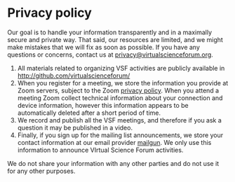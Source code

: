 # Privacy policy

Our goal is to handle your information transparently and in a maximally secure and private way.
That said, our resources are limited, and we might make mistakes that we will fix as soon as possible.
If you have any questions or concerns, contact us at privacy@virtualscienceforum.org.

1. All materials related to organizing VSF activities are publicly available in http://github.com/virtualscienceforum/
2. When you register for a meeting, we store the information you provide at Zoom servers, subject to the Zoom [privacy policy](https://zoom.us/privacy). When you attend a meeting Zoom collect technical information about your connection and device information, however this information appears to be automatically deleted after a short period of time.
3. We record and publish all the VSF meetings, and therefore if you ask a question it may be published in a video.
4. Finally, if you sign up for the mailing list announcements, we store your contact information at our email provider [mailgun](https://mailgun.com). We only use this information to announce VIrtual Science Forum activities.

We do not share your information with any other parties and do not use it for any other purposes.
